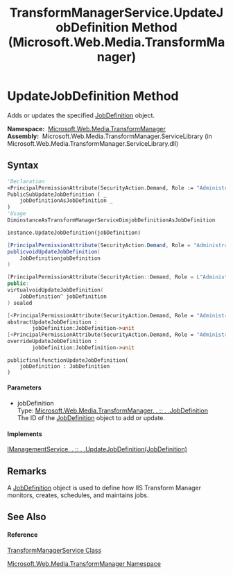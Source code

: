 ﻿---
title: TransformManagerService.UpdateJobDefinition Method  (Microsoft.Web.Media.TransformManager)
TOCTitle: UpdateJobDefinition Method
ms:assetid: M:Microsoft.Web.Media.TransformManager.TransformManagerService.UpdateJobDefinition(Microsoft.Web.Media.TransformManager.JobDefinition)
ms:mtpsurl: https://msdn.microsoft.com/en-us/library/microsoft.web.media.transformmanager.transformmanagerservice.updatejobdefinition(v=VS.90)
ms:contentKeyID: 35521107
ms.date: 06/14/2012
mtps_version: v=VS.90
f1_keywords:
- Microsoft.Web.Media.TransformManager.TransformManagerService.UpdateJobDefinition
dev_langs:
- CSharp
- JScript
- VB
- FSharp
- c++
api_location:
- Microsoft.Web.Media.TransformManager.ServiceLibrary.dll
api_name:
- Microsoft.Web.Media.TransformManager.TransformManagerService.UpdateJobDefinition
api_type:
- Managed
topic_type:
- apiref
- kbSyntax
product_family_name: VS
ROBOTS: INDEX,FOLLOW
---

# UpdateJobDefinition Method

Adds or updates the specified [JobDefinition](jobdefinition-class-microsoft-web-media-transformmanager.md) object.

**Namespace:**  [Microsoft.Web.Media.TransformManager](microsoft-web-media-transformmanager-namespace.md)  
**Assembly:**  Microsoft.Web.Media.TransformManager.ServiceLibrary (in Microsoft.Web.Media.TransformManager.ServiceLibrary.dll)

## Syntax

``` vb
'Declaration
<PrincipalPermissionAttribute(SecurityAction.Demand, Role := "Administrators")> _
PublicSubUpdateJobDefinition ( _
    jobDefinitionAsJobDefinition _
)
'Usage
DiminstanceAsTransformManagerServiceDimjobDefinitionAsJobDefinition

instance.UpdateJobDefinition(jobDefinition)
```

``` csharp
[PrincipalPermissionAttribute(SecurityAction.Demand, Role = "Administrators")]
publicvoidUpdateJobDefinition(
    JobDefinitionjobDefinition
)
```

``` c++
[PrincipalPermissionAttribute(SecurityAction::Demand, Role = L"Administrators")]
public:
virtualvoidUpdateJobDefinition(
    JobDefinition^ jobDefinition
) sealed
```

``` fsharp
[<PrincipalPermissionAttribute(SecurityAction.Demand, Role = "Administrators")>]
abstractUpdateJobDefinition : 
        jobDefinition:JobDefinition->unit 
[<PrincipalPermissionAttribute(SecurityAction.Demand, Role = "Administrators")>]
overrideUpdateJobDefinition : 
        jobDefinition:JobDefinition->unit
```

``` jscript
publicfinalfunctionUpdateJobDefinition(
    jobDefinition : JobDefinition
)
```

#### Parameters

  - jobDefinition  
    Type: [Microsoft.Web.Media.TransformManager. . :: . .JobDefinition](jobdefinition-class-microsoft-web-media-transformmanager.md)  
    The ID of the [JobDefinition](jobdefinition-class-microsoft-web-media-transformmanager.md) object to add or update.  

#### Implements

[IManagementService. . :: . .UpdateJobDefinition(JobDefinition)](imanagementservice-updatejobdefinition-method-microsoft-web-media-transformmanager.md)  

## Remarks

A [JobDefinition](jobdefinition-class-microsoft-web-media-transformmanager.md) object is used to define how IIS Transform Manager monitors, creates, schedules, and maintains jobs.

## See Also

#### Reference

[TransformManagerService Class](transformmanagerservice-class-microsoft-web-media-transformmanager.md)

[Microsoft.Web.Media.TransformManager Namespace](microsoft-web-media-transformmanager-namespace.md)

